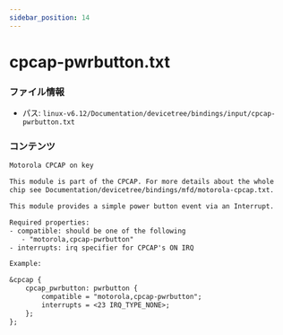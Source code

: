 ```yaml
---
sidebar_position: 14
---
```

# cpcap-pwrbutton.txt

### ファイル情報

- パス: `linux-v6.12/Documentation/devicetree/bindings/input/cpcap-pwrbutton.txt`

### コンテンツ

```txt
Motorola CPCAP on key

This module is part of the CPCAP. For more details about the whole
chip see Documentation/devicetree/bindings/mfd/motorola-cpcap.txt.

This module provides a simple power button event via an Interrupt.

Required properties:
- compatible: should be one of the following
   - "motorola,cpcap-pwrbutton"
- interrupts: irq specifier for CPCAP's ON IRQ

Example:

&cpcap {
	cpcap_pwrbutton: pwrbutton {
		compatible = "motorola,cpcap-pwrbutton";
		interrupts = <23 IRQ_TYPE_NONE>;
	};
};

```
